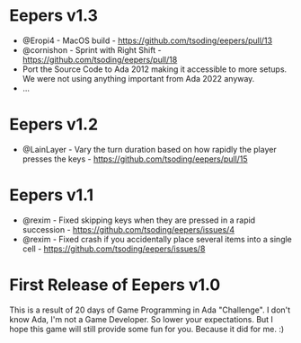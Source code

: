 # Eepers v1.3

- @Eropi4 - MacOS build - https://github.com/tsoding/eepers/pull/13
- @cornishon - Sprint with Right Shift - https://github.com/tsoding/eepers/pull/18
- Port the Source Code to Ada 2012 making it accessible to more setups. We were not using anything important from Ada 2022 anyway.
- ...

# Eepers v1.2

- @LainLayer - Vary the turn duration based on how rapidly the player presses the keys - https://github.com/tsoding/eepers/pull/15

# Eepers v1.1

- @rexim - Fixed skipping keys when they are pressed in a rapid succession - https://github.com/tsoding/eepers/issues/4
- @rexim - Fixed crash if you accidentally place several items into a single cell - https://github.com/tsoding/eepers/issues/8

# First Release of Eepers v1.0

This is a result of 20 days of Game Programming in Ada "Challenge". I don't know Ada, I'm not a Game Developer. So lower your expectations. But I hope this game will still provide some fun for you. Because it did for me. :)
